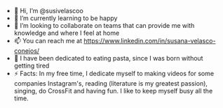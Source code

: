 - 👋 Hi, I’m @susivelascoo
- 🌱 I’m currently learning to be happy
- 💞️ I’m looking to collaborate on teams that can provide me with knowledge and where I feel at home
- 📫 You can reach me at https://www.linkedin.com/in/susana-velasco-conejos/
- 🍝 I have been dedicated to eating pasta, since I was born without getting tired
- ⚡ Facts: In my free time, I dedicate myself to making videos for some companies Instagram's, reading (literature is my greatest passion), singing, do CrossFit and having fun. I like to keep myself busy all the time.

<!---
susivelascoo/susivelascoo is a ✨ special ✨ repository because its `README.md` (this file) appears on your GitHub profile.
You can click the Preview link to take a look at your changes.
--->
